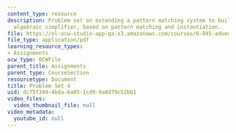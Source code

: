 ```yaml
---
content_type: resource
description: Problem set on extending a pattern matching system to build a primitive
  algebraic simplifier, based on pattern matching and instantiation.
file: https://ol-ocw-studio-app-qa.s3.amazonaws.com/courses/6-945-adventures-in-advanced-symbolic-programming-spring-2009/dc75f3494bda6a051cd99a0d79c52bb1_MIT6_945s09_assn06.pdf
file_type: application/pdf
learning_resource_types:
- Assignments
ocw_type: OCWFile
parent_title: Assignments
parent_type: CourseSection
resourcetype: Document
title: Problem Set 4
uid: dc75f349-4bda-6a05-1cd9-9a0d79c52bb1
video_files:
  video_thumbnail_file: null
video_metadata:
  youtube_id: null
---
```

